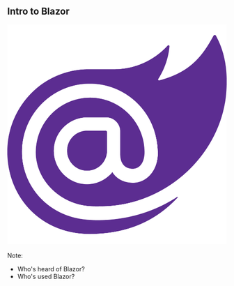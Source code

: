 ## Intro to Blazor

![Blazor Logo](images/blazor-logo-transparent.png)


Note:

- Who's heard of Blazor?
- Who's used Blazor?